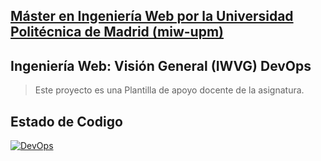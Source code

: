 ## [Máster en Ingeniería Web por la Universidad Politécnica de Madrid (miw-upm)](http://miw.etsisi.upm.es)
## Ingeniería Web: Visión General (IWVG) DevOps
> Este proyecto es una Plantilla de apoyo docente de la asignatura.

## Estado de Codigo

[![DevOps](https://github.com/BrayanVera/iwvg-devops-vera-brayan/actions/workflows/test-sonar.yml/badge.svg)](https://github.com/BrayanVera/iwvg-devops-vera-brayan/actions/workflows/test-sonar.yml)